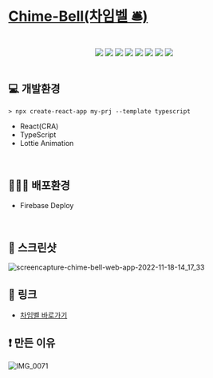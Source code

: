 # [Chime-Bell(차임벨 🛎)](http://chime-bell.web.app)

<br>

<div align="center">
	<img src="https://img.shields.io/badge/React-61DAFB?style=flat&logo=React&logoColor=white" />
	<img src="https://img.shields.io/badge/TypeScript-3178C6?style=flat&logo=TypeScript&logoColor=white" />
  	<img src="https://img.shields.io/badge/MUI-007FFF?style=flat&logo=MUI&logoColor=white" />
    	<img src="https://img.shields.io/badge/HTML5-E34F26?style=flat&logo=HTML5&logoColor=white" />
	<img src="https://img.shields.io/badge/JavaScript-F7DF1E?style=flat&logo=JavaScript&logoColor=white" />
	<img src="https://img.shields.io/badge/CSS3-1572B6?style=flat&logo=CSS3&logoColor=white" />
  	<img src="https://img.shields.io/badge/Webpack-8DD6F9?style=flat&logo=Webpack&logoColor=white" />
  	<img src="https://img.shields.io/badge/Firebase-FFCA28?style=flat&logo=Firebase&logoColor=white" />
</div>

<br>

## 💻 개발환경

```
> npx create-react-app my-prj --template typescript
```

- React(CRA)
- TypeScript
- Lottie Animation

<br>

## 🧑🏻‍💻 배포환경

- Firebase Deploy

<br>

## 📸 스크린샷

![screencapture-chime-bell-web-app-2022-11-18-14_17_33](https://user-images.githubusercontent.com/38034518/202625583-0cd39955-97fd-4ae0-a0ab-830d5de53c94.png)

## 🔗 링크

- [차임벨 바로가기](http://chime-bell.web.app)

## ❗️ 만든 이유

![IMG_0071](https://user-images.githubusercontent.com/38034518/202624418-9f004ac6-8ad3-460d-8a33-8baf6020739f.JPG)
